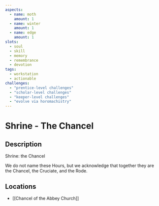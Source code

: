 ```yaml
---
aspects: 
  - name: moth
    amount: 1
  - name: winter
    amount: 1
  - name: edge
    amount: 1
slots:
  - soul
  - skill
  - memory
  - remembrance
  - devotion
tags:
  - workstation
  - actionable
challenges:
  - "prentice-level challenges"
  - "scholar-level challenges"
  - "keeper-level challenges"
  - "evolve via horomachistry"
---
```


# Shrine - The Chancel

## Description
Shrine: the Chancel

We do not name these Hours, but we acknowledge that together they are the Chancel, the Cruciate, and the Rode.
## Locations
- [[Chancel of the Abbey Church]]